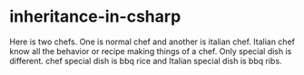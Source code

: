 # inheritance-in-csharp

Here is two chefs. One is normal chef and another is italian chef. Italian chef know all the behavior or recipe making things of a chef. Only special dish is different. chef special dish is bbq rice and Italian special dish is bbq ribs.
